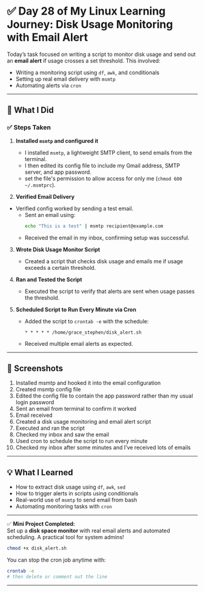 # ✅ Day 28 of My Linux Learning Journey: Disk Usage Monitoring with Email Alert

Today’s task focused on writing a script to monitor disk usage and send out an **email alert** if usage crosses a set threshold. This involved:

- Writing a monitoring script using `df`, `awk`, and conditionals
- Setting up real email delivery with `msmtp`
- Automating alerts via `cron`

---

## 📜 What I Did

### ✅ Steps Taken

1. **Installed `msmtp` and configured it**  
   - I installed `msmtp`, a lightweight SMTP client, to send emails from the terminal.
   - I then edited its config file to include my Gmail address, SMTP server, and app password.
   - set the file's permission to allow access for only me (`chmod 600 ~/.msmtprc`).

2. **Verified Email Delivery**  
- Verified config worked by sending a test email.
   - Sent an email using:  
     ```bash
     echo "This is a test" | msmtp recipient@example.com
     ```  
   - Received the email in my inbox, confirming setup was successful.

3. **Wrote Disk Usage Monitor Script**  
   - Created a script that checks disk usage and emails me if usage exceeds a certain threshold.

4. **Ran and Tested the Script**  
   - Executed the script to verify that alerts are sent when usage passes the threshold.

5. **Scheduled Script to Run Every Minute via Cron**  
   - Added the script to `crontab -e` with the schedule:
     ```
     * * * * * /home/grace_stephen/disk_alert.sh
     ```
   - Received multiple email alerts as expected.


---

## 📸 Screenshots

1. Installed msmtp and hooked it into the email configuration
2. Created msmtp config file  
3. Edited the config file to contain the app password rather than my usual login password  
4. Sent an email from terminal to confirm it worked  
5. Email received  
6. Created a disk usage monitoring and email alert script  
7. Executed and ran the script  
8. Checked my inbox and saw the email  
9. Used cron to schedule the script to run every minute  
10. Checked my inbox after some minutes and I’ve received lots of emails  

---

## 💡 What I Learned

- How to extract disk usage using `df`, `awk`, `sed`
- How to trigger alerts in scripts using conditionals
- Real-world use of `msmtp` to send email from bash
- Automating monitoring tasks with `cron`

---

✅ **Mini Project Completed:**  
Set up a **disk space monitor** with real email alerts and automated scheduling. A practical tool for system admins!

```bash
chmod +x disk_alert.sh
```

You can stop the cron job anytime with:
```bash
crontab -e
# then delete or comment out the line
```

---
